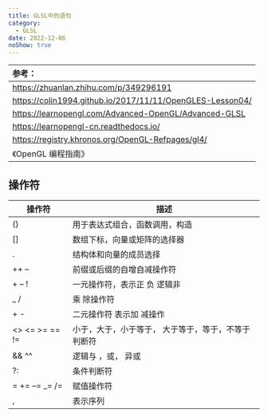 ```yaml
---
title: GLSL中的语句
category:
  - GLSL
date: 2022-12-06
noShow: true
---
```


| 参考：                                                    |
| :-------------------------------------------------------- |
| https://zhuanlan.zhihu.com/p/349296191                    |
| https://colin1994.github.io/2017/11/11/OpenGLES-Lesson04/ |
| https://learnopengl.com/Advanced-OpenGL/Advanced-GLSL     |
| https://learnopengl-cn.readthedocs.io/                    |
| https://registry.khronos.org/OpenGL-Refpages/gl4/         |
| 《OpenGL 编程指南》                                       |

## 操作符

| 操作符         | 描述                                                 |
| -------------- | ---------------------------------------------------- |
| ()             | 用于表达式组合，函数调用，构造                       |
| []             | 数组下标，向量或矩阵的选择器                         |
| .              | 结构体和向量的成员选择                               |
| ++ –           | 前缀或后缀的自增自减操作符                           |
| + – !          | 一元操作符，表示正 负 逻辑非                         |
| \_ /           | 乘 除操作符                                          |
| + -            | 二元操作符 表示加 减操作                             |
| <> <= >= == != | 小于，大于，小于等于， 大于等于，等于，不等于 判断符 |
| && ^^          | 逻辑与 ，或， 异或                                   |
| ?:             | 条件判断符                                           |
| = += –= \_= /= | 赋值操作符                                           |
| ,              | 表示序列                                             |

## 
